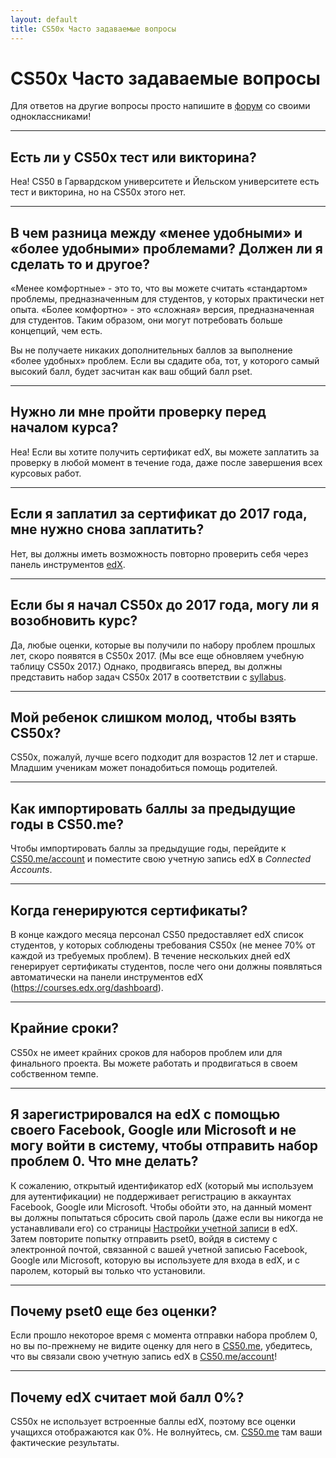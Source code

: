 ```yaml
---
layout: default
title: CS50x Часто задаваемые вопросы
---
```


# CS50x Часто задаваемые вопросы

Для ответов на другие вопросы просто напишите в [форум](https://courses.edx.org/courses/course-v1:HarvardX+CS50+X/a7ec0c0a7b6e460f877da0734811c4cd/) со своими одноклассниками!

***

## Есть ли у CS50x тест или викторина?

Неа! CS50 в Гарвардском университете и Йельском университете есть тест и викторина, но на CS50x этого нет.

***

## В чем разница между «менее удобными» и «более удобными» проблемами? Должен ли я сделать то и другое?

«Менее комфортные» - это то, что вы можете считать «стандартом» проблемы, предназначенным для студентов, у которых практически нет опыта. «Более комфортно» - это «сложная» версия, предназначенная для студентов. Таким образом, они могут потребовать больше концепций, чем есть.

Вы не получаете никаких дополнительных баллов за выполнение «более удобных» проблем. Если вы сдадите оба, тот, у которого самый высокий балл, будет засчитан как ваш общий балл pset.

***

## Нужно ли мне пройти проверку перед началом курса?

Неа! Если вы хотите получить сертификат edX, вы можете заплатить за проверку в любой момент в течение года, даже после завершения всех курсовых работ.

***

## Если я заплатил за сертификат до 2017 года, мне нужно снова заплатить?

Нет, вы должны иметь возможность повторно проверить себя через панель инструментов [edX](https://courses.edx.org/dashboard).

***

## Если бы я начал CS50x до 2017 года, могу ли я возобновить курс?

Да, любые оценки, которые вы получили по набору проблем прошлых лет, скоро появятся в CS50x 2017. (Мы все еще обновляем учебную таблицу CS50x 2017.) Однако, продвигаясь вперед, вы должны представить набор задач CS50x 2017 в соответствии с [syllabus](https://courses.edx.org/courses/course-v1:HarvardX+CS50+X/dfface6ffc1c43e6882a245c945f7feb/).

***

## Мой ребенок слишком молод, чтобы взять CS50x?

CS50x, пожалуй, лучше всего подходит для возрастов 12 лет и старше. Младшим ученикам может понадобиться помощь родителей.

***

## Как импортировать баллы за предыдущие годы в CS50.me?

Чтобы импортировать баллы за предыдущие годы, перейдите к [CS50.me/account](https://cs50.me/account) и поместите свою учетную запись edX в *Connected Accounts*.

***

## Когда генерируются сертификаты?

В конце каждого месяца персонал CS50 предоставляет edX список студентов, у которых соблюдены требования CS50x (не менее 70% от каждой из требуемых проблем). В течение нескольких дней edX генерирует сертификаты студентов, после чего они должны появляться автоматически на панели инструментов edX (https://courses.edx.org/dashboard).

***

## Крайние сроки?

CS50x не имеет крайних сроков для наборов проблем или для финального проекта. Вы можете работать и продвигаться в своем собственном темпе.

***

## Я зарегистрировался на edX с помощью своего Facebook, Google или Microsoft и не могу войти в систему, чтобы отправить набор проблем 0. Что мне делать?

К сожалению, открытый идентификатор edX (который мы используем для аутентификации) не поддерживает регистрацию в аккаунтах Facebook, Google или Microsoft. Чтобы обойти это, на данный момент вы должны попытаться сбросить свой пароль (даже если вы никогда не устанавливали его) со страницы [Настройки учетной записи](https://courses.edx.org/account/settings) в edX. Затем повторите попытку отправить pset0, войдя в систему с электронной почтой, связанной с вашей учетной записью Facebook, Google или Microsoft, которую вы используете для входа в edX, и с паролем, который вы только что установили.

***

## Почему pset0 еще без оценки?

Если прошло некоторое время с момента отправки набора проблем 0, но вы по-прежнему не видите оценку для него в [CS50.me](https://cs50.me/), убедитесь, что вы связали свою учетную запись edX в [CS50.me/account](https://cs50.me/account)!

***

## Почему edX считает мой балл 0%?

CS50x не использует встроенные баллы edX, поэтому все оценки учащихся отображаются как 0%. Не волнуйтесь, см. [CS50.me](https://cs50.me/) там ваши фактические результаты.